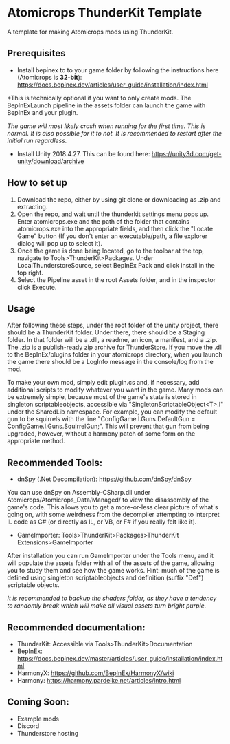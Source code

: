 # Atomicrops ThunderKit Template
A template for making Atomicrops mods using ThunderKit.

## Prerequisites
* Install bepinex to to your game folder by following the instructions here (Atomicrops is **32-bit**): https://docs.bepinex.dev/articles/user_guide/installation/index.html

*This is technically optional if you want to only create mods. The BepInExLaunch pipeline in the assets folder can launch the game with BepInEx and your plugin. 

*The game will most likely crash when running for the first time. This is normal. It is also possible for it to not. It is recommended to restart after the initial run regardless.*

* Install Unity 2018.4.27. This can be found here: https://unity3d.com/get-unity/download/archive

## How to set up
1. Download the repo, either by using git clone or downloading as .zip and extracting.
2. Open the repo, and wait until the thunderkit settings menu pops up. Enter atomicrops.exe and the path of the folder that contains atomicrops.exe into the appropriate fields, and then click the "Locate Game" button (If you don't enter an executable/path, a file explorer dialog will pop up to select it).
3. Once the game is done being located, go to the toolbar at the top, navigate to Tools>ThunderKit>Packages. Under LocalThunderstoreSource, select BepInEx Pack and click install in the top right.
4. Select the Pipeline asset in the root Assets folder, and in the inspector click Execute. 

## Usage
After following these steps, under the root folder of the unity project, there should be a ThunderKit folder. Under there, there should be a Staging folder. In that folder will be a .dll, a readme, an icon, a manifest, and a .zip. The .zip is a publish-ready zip archive for ThunderStore. If you move the .dll to the BepInEx/plugins folder in your atomicrops directory, when you launch the game there should be a LogInfo message in the console/log from the mod. 

To make your own mod, simply edit plugin.cs and, if necessary, add additional scripts to modify whatever you want in the game. Many mods can be extremely simple, because most of the game's state is stored in singleton scriptableobjects, accessible via "SingletonScriptableObject<T\>.I" under the SharedLib namespace. For example, you can modify the default gun to be squirrels with the line "ConfigGame.I.Guns.DefaultGun = ConfigGame.I.Guns.SquirrelGun;". This will prevent that gun from being upgraded, however, without a harmony patch of some form on the appropriate method.
  
## Recommended Tools:
* dnSpy (.Net Decompilation): https://github.com/dnSpy/dnSpy

You can use dnSpy on Assembly-CSharp.dll under Atomicrops/Atomicrops_Data/Managed/ to view the disassembly of the game's code. This allows you to get a more-or-less clear picture of what's going on, with some weirdness from the decompiler attempting to interpret IL code as C# (or directly as IL, or VB, or F# if you really felt like it). 

* GameImporter: Tools>ThunderKit>Packages>ThunderKit Extensions>GameImporter

After installation you can run GameImporter under the Tools menu, and it will populate the assets folder with all of the assets of the game, allowing you to study them and see how the game works. Hint: much of the game is defined using singleton scriptableobjects and definition (suffix "Def") scriptable objects. 
  
*It is recommended to backup the shaders folder, as they have a tendency to randomly break which will make all visual assets turn bright purple.*
  
## Recommended documentation:
* ThunderKit: Accessible via Tools\>ThunderKit\>Documentation
* BepInEx: https://docs.bepinex.dev/master/articles/user_guide/installation/index.html
* HarmonyX: https://github.com/BepInEx/HarmonyX/wiki
* Harmony: https://harmony.pardeike.net/articles/intro.html

## Coming Soon:
* Example mods
* Discord
* Thunderstore hosting
